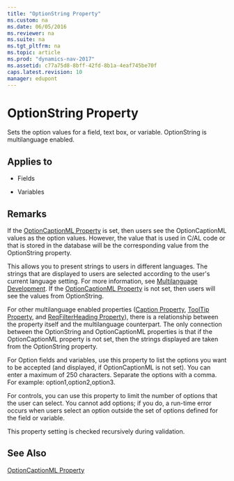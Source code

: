 ```yaml
---
title: "OptionString Property"
ms.custom: na
ms.date: 06/05/2016
ms.reviewer: na
ms.suite: na
ms.tgt_pltfrm: na
ms.topic: article
ms.prod: "dynamics-nav-2017"
ms.assetid: c77a75d8-8bff-42fd-8b1a-4eaf745be70f
caps.latest.revision: 10
manager: edupont
---
```

# OptionString Property
Sets the option values for a field, text box, or variable. OptionString is multilanguage enabled.  

## Applies to  

-   Fields  

-   Variables  

## Remarks  
 If the [OptionCaptionML Property](OptionCaptionML-Property.md) is set, then users see the OptionCaptionML values as the option values. However, the value that is used in C/AL code or that is stored in the database will be the corresponding value from the OptionString property.  

 This allows you to present strings to users in different languages. The strings that are displayed to users are selected according to the user's current language setting. For more information, see [Multilanguage Development](Multilanguage-Development.md). If the [OptionCaptionML Property](OptionCaptionML-Property.md) is not set, then users will see the values from OptionString.  

 For other multilanguage enabled properties \([Caption Property](Caption-Property.md), [ToolTip Property](ToolTip-Property.md), and [ReqFilterHeading Property](ReqFilterHeading-Property.md)\), there is a relationship between the property itself and the multilanguage counterpart. The only connection between the OptionString and OptionCaptionML properties is that if the OptionCaptionML property is not set, then the strings displayed are taken from the OptionString property.  

 For Option fields and variables, use this property to list the options you want to be accepted \(and displayed, if OptionCaptionML is not set\). You can enter a maximum of 250 characters. Separate the options with a comma. For example: option1,option2,option3.  

 For controls, you can use this property to limit the number of options that the user can select. You cannot add options; if you do, a run-time error occurs when users select an option outside the set of options defined for the field or variable.  

 This property setting is checked recursively during validation.  

## See Also  
 [OptionCaptionML Property](OptionCaptionML-Property.md)
